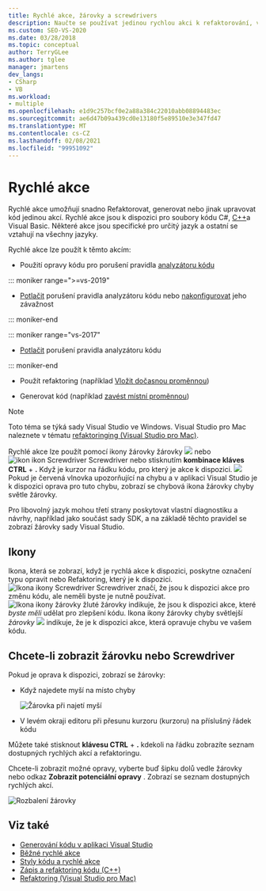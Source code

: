 ```yaml
---
title: Rychlé akce, žárovky a screwdrivers
description: Naučte se používat jedinou rychlou akci k refaktorování, vygenerování nebo jiným úpravám kódu.
ms.custom: SEO-VS-2020
ms.date: 03/28/2018
ms.topic: conceptual
author: TerryGLee
ms.author: tglee
manager: jmartens
dev_langs:
- CSharp
- VB
ms.workload:
- multiple
ms.openlocfilehash: e1d9c257bcf0e2a88a384c22010abb08894483ec
ms.sourcegitcommit: ae6d47b09a439cd0e13180f5e89510e3e347fd47
ms.translationtype: MT
ms.contentlocale: cs-CZ
ms.lasthandoff: 02/08/2021
ms.locfileid: "99951092"
---
```

# <a name="quick-actions"></a>Rychlé akce

Rychlé akce umožňují snadno Refaktorovat, generovat nebo jinak upravovat kód jedinou akcí. Rychlé akce jsou k dispozici pro soubory kódu C#, [C++](/cpp/ide/writing-and-refactoring-code-cpp)a Visual Basic. Některé akce jsou specifické pro určitý jazyk a ostatní se vztahují na všechny jazyky.

Rychlé akce lze použít k těmto akcím:

- Použití opravy kódu pro porušení pravidla [analyzátoru kódu](../code-quality/roslyn-analyzers-overview.md)

::: moniker range=">=vs-2019"

- [Potlačit](../code-quality/use-roslyn-analyzers.md#suppress-violations) porušení pravidla analyzátoru kódu nebo [nakonfigurovat](../code-quality/use-roslyn-analyzers.md#set-rule-severity-from-the-light-bulb-menu) jeho závažnost

::: moniker-end

::: moniker range="vs-2017"

- [Potlačit](../code-quality/use-roslyn-analyzers.md#suppress-violations) porušení pravidla analyzátoru kódu

::: moniker-end

- Použít refaktoring (například [Vložit dočasnou proměnnou](../ide/reference/inline-temporary-variable.md))

- Generovat kód (například [zavést místní proměnnou](../ide/reference/introduce-local-variable.md))

> [!NOTE]
> Toto téma se týká sady Visual Studio ve Windows. Visual Studio pro Mac naleznete v tématu [refaktoringing (Visual Studio pro Mac)](/visualstudio/mac/refactoring).

Rychlé akce lze použít pomocí ikony žárovky žárovky ![ ](media/light-bulb-icon.png) nebo ![ ikon ikon Screwdriver Screwdriver ](media/screwdriver-icon.png) nebo stisknutím **kombinace kláves CTRL** + **.** Když je kurzor na řádku kódu, pro který je akce k dispozici. ![ ](media/error-light-bulb-icon.png) Pokud je červená vlnovka upozorňující na chybu a v aplikaci Visual Studio je k dispozici oprava pro tuto chybu, zobrazí se chybová ikona žárovky chyby světle žárovky.

Pro libovolný jazyk mohou třetí strany poskytovat vlastní diagnostiku a návrhy, například jako součást sady SDK, a na základě těchto pravidel se zobrazí žárovky sady Visual Studio.

## <a name="icons"></a>Ikony

Ikona, která se zobrazí, když je rychlá akce k dispozici, poskytne označení typu opravit nebo Refaktoring, který je k dispozici.  ![ Ikona ikony Screwdriver Screwdriver ](media/screwdriver-icon.png) značí, že jsou k dispozici akce pro změnu kódu, ale neměli byste je nutně používat.  ![ Ikona ikony žárovky žluté žárovky ](media/light-bulb-icon.png) indikuje, že jsou k dispozici akce, které *byste měli* udělat pro zlepšení kódu. Ikona ikony žárovky chyby světlejší *žárovky* ![ ](media/error-light-bulb-icon.png) indikuje, že je k dispozici akce, která opravuje chybu ve vašem kódu.

## <a name="to-see-a-light-bulb-or-screwdriver"></a>Chcete-li zobrazit žárovku nebo Screwdriver

Pokud je oprava k dispozici, zobrazí se žárovky:

- Když najedete myší na místo chyby

   ![Žárovka při najetí myší](../ide/media/vs2015_lightbulb_hover.png)

- V levém okraji editoru při přesunu kurzoru (kurzoru) na příslušný řádek kódu

Můžete také stisknout **klávesu CTRL** + **.** kdekoli na řádku zobrazíte seznam dostupných rychlých akcí a refaktoringu.

Chcete-li zobrazit možné opravy, vyberte buď šipku dolů vedle žárovky nebo odkaz **Zobrazit potenciální opravy** . Zobrazí se seznam dostupných rychlých akcí.

![Rozbalení žárovky](../ide/media/vs2015_lightbulb_hover_expanded.png)

## <a name="see-also"></a>Viz také

- [Generování kódu v aplikaci Visual Studio](../ide/code-generation-in-visual-studio.md)
- [Běžné rychlé akce](../ide/common-quick-actions.md)
- [Styly kódu a rychlé akce](../ide/code-styles-and-code-cleanup.md)
- [Zápis a refaktoring kódu (C++)](/cpp/ide/writing-and-refactoring-code-cpp)
- [Refaktoring (Visual Studio pro Mac)](/visualstudio/mac/refactoring)
